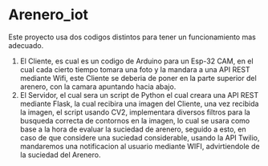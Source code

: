 # Arenero_iot
Este proyecto usa dos codigos distintos para tener un funcionamiento mas adecuado.
1. El Cliente, es cual es un codigo de Arduino para un Esp-32 CAM, en el cual cada cierto tiempo tomara una foto y la mandara a una API REST mediante Wifi, este Cliente se deberia de poner en la parte superior del arenero, con la camara apuntando hacia abajo.
2. El Servidor, el cual sera un script de Python el cual creara una API REST mediante Flask, la cual recibira una imagen del Cliente, una vez recibida la imagen, el script usando CV2, implementara diversos filtros para la busqueda correcta de contornos en la imagen, lo cual se usara como base a la hora de evaluar la suciedad de arenero, seguido a esto, en caso de que considere una suciedad considerable, usando la API Twilio, mandaremos una notificacion al usuario mediante WIFI, advirtiendole de la suciedad del Arenero.
